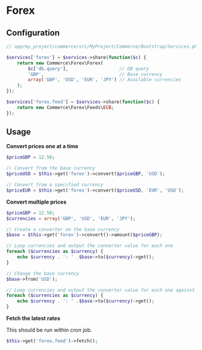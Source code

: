 Forex
=====

Configuration
-------------

```php
// app/my_project/commerce/src/MyProject/Commerce/Bootstrap/Services.php

$services['forex'] = $services->share(function($c) {
	return new Commerce\Forex\Forex(
		$c['db.query'],                   // DB query
		'GBP',                            // Base currency
		array('GBP', 'USD', 'EUR', 'JPY') // Available currencies
	);
});

$services['forex.feed'] = $services->share(function($c) {
	return new Commerce\Forex\Feeds\ECB;
});
```

Usage
-----

**Convert prices one at a time**

```php
$priceGBP = 12.50;

// Convert from the base currency
$priceUSD = $this->get('forex')->convert($priceGBP, 'USD');

// Convert from a specified currency
$priceEUR = $this->get('forex')->convert($priceUSD, 'EUR', 'USD');
```

**Convert multiple prices**

```php
$priceGBP = 12.50;
$currencies = array('GBP', 'USD', 'EUR', 'JPY');

// Create a converter on the base currency
$base = $this->get('forex')->convert()->amount($priceGBP);

// Loop currencies and output the converter value for each one
foreach ($currencies as $currency) {
	echo $currency . ': ' .$base->to($currency)->get();
}

// Change the base currency
$base->from('USD');

// Loop currencies and output the converter value for each one against the new base
foreach ($currencies as $currency) {
	echo $currency . ': ' .$base->to($currency)->get();
}
```

**Fetch the latest rates**

This should be run within cron job.

```php
$this->get('forex.feed')->fetch();
```